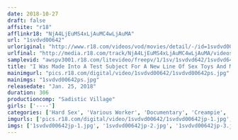 ```yaml
---
date: 2018-10-27
draft: false
affsite: "r18"
afflinkr18: "NjA4LjEuMS4xLjAuMC4wLjAuMA"
url: "1svdvd00642"
urloriginal: "http://www.r18.com/videos/vod/movies/detail/-/id=1svdvd00642"
urlfinal: "http://media.r18.com/track/NjA4LjEuMS4xLjAuMC4wLjAuMA/videos/vod/movies/detail/-/id=1svdvd00642"
samplevid: "awspv3001.r18.com/litevideo/freepv/1/1sv/1svdvd642/1svdvd642_dmb_w.mp4"
title: "I Was Made Into A Test Subject For A New Line Of Sex Toys And Made To Squirt Cum, But When I Was Asked, 'So You Want To Be A Director?' I Couldn't Answer, And Just Cried Like A Useless Idiot A Female AD From Sadistic Village 3"
mainimgurl: "pics.r18.com/digital/video/1svdvd00642/1svdvd00642ps.jpg"
mainimgs: "1svdvd00642ps.jpg"
releasedate: "Jan. 25, 2018"
duration: 306
productioncomp: "Sadistic Village"
girls: ['----']
categories: ['Hard Sex', 'Various Worker', 'Documentary', 'Creampie', 'Vibrator', 'Gonzo', 'Over 4 Hours', 'Hi-Def']
imgurls: ['pics.r18.com/digital/video/1svdvd00642/1svdvd00642jp-1.jpg', 'pics.r18.com/digital/video/1svdvd00642/1svdvd00642jp-2.jpg', 'pics.r18.com/digital/video/1svdvd00642/1svdvd00642jp-3.jpg', 'pics.r18.com/digital/video/1svdvd00642/1svdvd00642jp-4.jpg', 'pics.r18.com/digital/video/1svdvd00642/1svdvd00642jp-5.jpg', 'pics.r18.com/digital/video/1svdvd00642/1svdvd00642jp-6.jpg', 'pics.r18.com/digital/video/1svdvd00642/1svdvd00642jp-7.jpg', 'pics.r18.com/digital/video/1svdvd00642/1svdvd00642jp-8.jpg', 'pics.r18.com/digital/video/1svdvd00642/1svdvd00642jp-9.jpg', 'pics.r18.com/digital/video/1svdvd00642/1svdvd00642jp-10.jpg', 'pics.r18.com/digital/video/1svdvd00642/1svdvd00642jp-11.jpg', 'pics.r18.com/digital/video/1svdvd00642/1svdvd00642jp-12.jpg', 'pics.r18.com/digital/video/1svdvd00642/1svdvd00642jp-13.jpg', 'pics.r18.com/digital/video/1svdvd00642/1svdvd00642jp-14.jpg', 'pics.r18.com/digital/video/1svdvd00642/1svdvd00642jp-15.jpg', 'pics.r18.com/digital/video/1svdvd00642/1svdvd00642jp-16.jpg', 'pics.r18.com/digital/video/1svdvd00642/1svdvd00642jp-17.jpg', 'pics.r18.com/digital/video/1svdvd00642/1svdvd00642jp-18.jpg', 'pics.r18.com/digital/video/1svdvd00642/1svdvd00642jp-19.jpg', 'pics.r18.com/digital/video/1svdvd00642/1svdvd00642jp-20.jpg']
imgs: ['1svdvd00642jp-1.jpg', '1svdvd00642jp-2.jpg', '1svdvd00642jp-3.jpg', '1svdvd00642jp-4.jpg', '1svdvd00642jp-5.jpg', '1svdvd00642jp-6.jpg', '1svdvd00642jp-7.jpg', '1svdvd00642jp-8.jpg', '1svdvd00642jp-9.jpg', '1svdvd00642jp-10.jpg', '1svdvd00642jp-11.jpg', '1svdvd00642jp-12.jpg', '1svdvd00642jp-13.jpg', '1svdvd00642jp-14.jpg', '1svdvd00642jp-15.jpg', '1svdvd00642jp-16.jpg', '1svdvd00642jp-17.jpg', '1svdvd00642jp-18.jpg', '1svdvd00642jp-19.jpg', '1svdvd00642jp-20.jpg']
---
```

